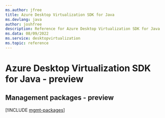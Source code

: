```yaml
---
ms.author: jfree
title: Azure Desktop Virtualization SDK for Java
ms.devlang: java
author: joshfree
description: Reference for Azure Desktop Virtualization SDK for Java
ms.data: 08/09/2022
ms.service: desktopvirtualization
ms.topic: reference
---
```

# Azure Desktop Virtualization SDK for Java - preview

## Management packages - preview
[!INCLUDE [mgmt-packages](desktop-virtualization-mgmt-index.md)]
